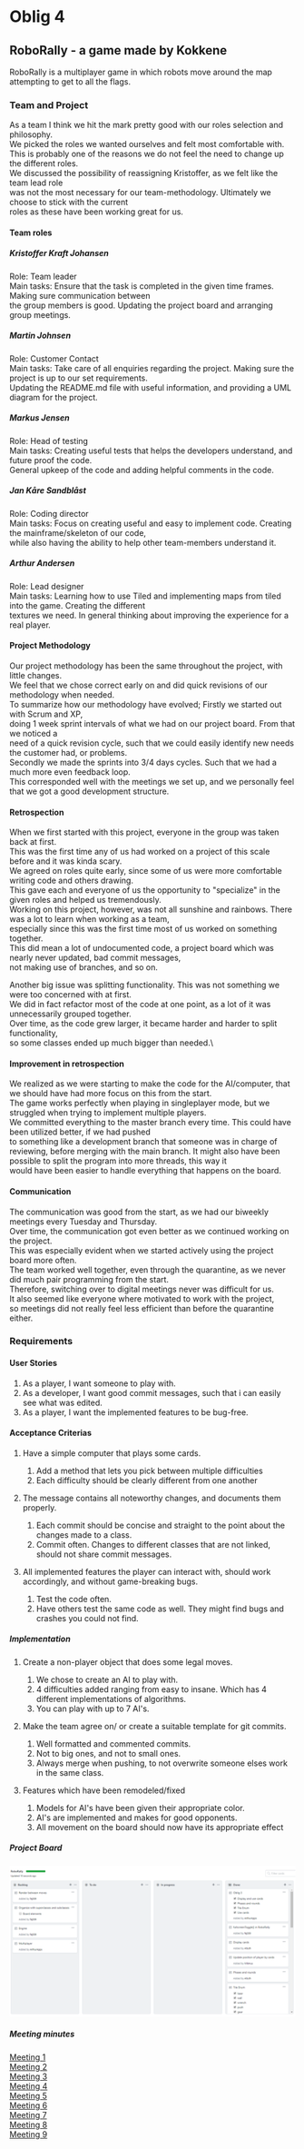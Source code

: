 # Oblig 4

## RoboRally - a game made by Kokkene
RoboRally is a multiplayer game in which robots move around the map attempting to get to all the flags. 

### Team and Project
As a team I think we hit the mark pretty good with our roles selection and philosophy.\
We picked the roles we wanted ourselves and felt most comfortable with.\
This is probably one of the reasons we do not feel the need to change up the different roles.\
We discussed the possibility of reassigning Kristoffer, as we felt like the team lead role\
was not the most necessary for our team-methodology. Ultimately we choose to stick with the current\
roles as these have been working great for us.

#### Team roles
##### Kristoffer Kraft Johansen
Role: Team leader  
Main tasks: Ensure that the task is completed in the given time frames. Making sure communication between\
the group members is good. Updating the project board and arranging group meetings.

##### Martin Johnsen
Role: Customer Contact  
Main tasks: Take care of all enquiries regarding the project. Making sure the project is up to our set requirements.\
Updating the README.md file with useful information, and providing a UML diagram for the project.

##### Markus Jensen 
Role: Head of testing  
Main tasks: Creating useful tests that helps the developers understand, and future proof the code.\
General upkeep of the code and adding helpful comments in the code.

##### Jan Kåre Sandblåst
Role: Coding director  
Main tasks: Focus on creating useful and easy to implement code. Creating the mainframe/skeleton of our code,\
while also having the ability to help other team-members understand it. 

##### Arthur Andersen 
Role: Lead designer  
Main tasks: Learning how to use Tiled and implementing maps from tiled into the game. Creating the different\
textures we need. In general thinking about improving the experience for a real player.

#### Project Methodology
Our project methodology has been the same throughout the project, with little changes.\
We feel that we chose correct early on and did quick revisions of our methodology when needed.\
To summarize how our methodology have evolved; Firstly we started out with Scrum and XP,\
doing 1 week sprint intervals of what we had on our project board. From that we noticed a\
need of a quick revision cycle, such that we could easily identify new needs the customer had, or problems.\
Secondly we made the sprints into 3/4 days cycles. Such that we had a much more even feedback loop.\
This corresponded well with the meetings we set up, and we personally feel that we got a good development structure.

#### Retrospection
When we first started with this project, everyone in the group was taken back at first.\
This was the first time any of us had worked on a project of this scale before and it was kinda scary.\
We agreed on roles quite early, since some of us were more comfortable writing code and others drawing.\
This gave each and everyone of us the opportunity to "specialize" in the given roles and helped us tremendously.\
Working on this project, however, was not all sunshine and rainbows. There was a lot to learn when working as a team,\
especially since this was the first time most of us worked on something together.\
This did mean a lot of undocumented code, a project board which was nearly never updated, bad commit messages,\
not making use of branches, and so on. 

Another big issue was splitting functionality. This was not something we were too concerned with at first.\
We did in fact refactor most of the code at one point, as a lot of it was unnecessarily grouped together.\
Over time, as the code grew larger, it became harder and harder to split functionality,\
so some classes ended up much bigger than needed.\

#### Improvement in retrospection
We realized as we were starting to make the code for the AI/computer, that we should have had more focus on this from the start.\
The game works perfectly when playing in singleplayer mode, but we struggled when trying to implement multiple players.\
We committed everything to the master branch every time. This could have been utilized better, if we had pushed\
to something like a development branch that someone was in charge of reviewing, before merging with the main branch.
It might also have been possible to split the program into more threads, this way it\
would have been easier to handle everything that happens on the board.


#### Communication
The communication was good from the start, as we had our biweekly meetings every Tuesday and Thursday.\
Over time, the communication got even better as we continued working on the project.\
This was especially evident when we started actively using the project board more often.\
The team worked well together, even through the quarantine, as we never did much pair programming from the start.\
Therefore, switching over to digital meetings never was difficult for us.\
It also seemed like everyone where motivated to work with the project,\
so meetings did not really feel less efficient than before the quarantine either.

### Requirements

#### User Stories

1.  As a player, I want someone to play with.
2.  As a developer, I want good commit messages, such that i can easily see what was edited.
3.  As a player, I want the implemented features to be bug-free. 

#### Acceptance Criterias

1.  Have a simple computer that plays some cards.
    1.  Add a method that lets you pick between multiple difficulties
    2.  Each difficulty should be clearly different from one another

2.  The message contains all noteworthy changes, and documents them properly.
    1.  Each commit should be concise and straight to the point about the changes made to a class.
    2.  Commit often. Changes to different classes that are not linked, should not share commit messages.
    
3.  All implemented features the player can interact with, should work accordingly, and without game-breaking bugs.
    1.  Test the code often.
    2.  Have others test the same code as well. They might find bugs and crashes you could not find.

##### Implementation

1.  Create a non-player object that does some legal moves.
    1.  We chose to create an AI to play with.
    2.  4 difficulties added ranging from easy to insane. Which has 4 different implementations of algorithms.
    3.  You can play with up to 7 AI's.

2.  Make the team agree on/ or create a suitable template for git commits.
    1.  Well formatted and commented commits.
    2.  Not to big ones, and not to small ones.
    3.  Always merge when pushing, to not overwrite someone elses work in the same class.

3.  Features which have been remodeled/fixed
    1.  Models for AI's have been given their appropriate color.
    2.  AI's are implemented and makes for good opponents.
    3.  All movement on the board should now have its appropriate effect

##### Project Board

![PNG](../assets/project_Board.png "Our github Project Board")
      
##### Meeting minutes
[Meeting 1](https://github.com/inf112-v20/Kokkene/blob/master/Deliverables/MinutesOblig4/Tuesday310320.md)  
[Meeting 2](https://github.com/inf112-v20/Kokkene/blob/master/Deliverables/MinutesOblig4/Tuesday140420.md)  
[Meeting 3](https://github.com/inf112-v20/Kokkene/blob/master/Deliverables/MinutesOblig4/Thursday160420.md)  
[Meeting 4](https://github.com/inf112-v20/Kokkene/blob/master/Deliverables/MinutesOblig4/Tuesday210420.md)  
[Meeting 5](https://github.com/inf112-v20/Kokkene/blob/master/Deliverables/MinutesOblig4/Thursday230420.md)  
[Meeting 6](https://github.com/inf112-v20/Kokkene/blob/master/Deliverables/MinutesOblig4/Tuesday280420.md)  
[Meeting 7](https://github.com/inf112-v20/Kokkene/blob/master/Deliverables/MinutesOblig4/Thursday300420.md)  
[Meeting 8](https://github.com/inf112-v20/Kokkene/blob/master/Deliverables/MinutesOblig4/Tuesday050520.md)  
[Meeting 9](https://github.com/inf112-v20/Kokkene/blob/master/Deliverables/MinutesOblig4/Thursday070520.md)  
